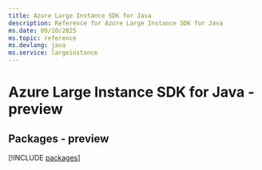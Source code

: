 ```yaml
---
title: Azure Large Instance SDK for Java
description: Reference for Azure Large Instance SDK for Java
ms.date: 09/10/2025
ms.topic: reference
ms.devlang: java
ms.service: largeinstance
---
```

# Azure Large Instance SDK for Java - preview
## Packages - preview
[!INCLUDE [packages](large-instance-index.md)]